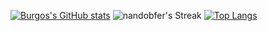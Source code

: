 [![Burgos's GitHub stats](https://github-readme-stats.vercel.app/api?username=nandobfer&show_icons=true&include_all_commits=true&theme=tokyonight)](https://github.com/anuraghazra/github-readme-stats)
![nandobfer's Streak](https://github-readme-streak-stats.herokuapp.com/?user=nandobfer&theme=vue-dark&hide_border=true)
[![Top Langs](https://github-readme-stats.vercel.app/api/top-langs/?username=nandobfer&layout=compact&theme=tokyonight)](https://github.com/anuraghazra/github-readme-stats)
